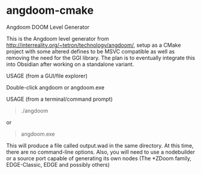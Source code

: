 # angdoom-cmake
Angdoom DOOM Level Generator

This is the Angdoom level generator from http://interreality.org/~tetron/technology/angdoom/, setup as a CMake project with some altered defines
to be MSVC compatible as well as removing the need for the GGI library. The plan is to eventually integrate this into Obsidian after working on
a standalone variant.

USAGE (from a GUI/file explorer)

Double-click angdoom or angdoom.exe

USAGE (from a terminal/command prompt)

> ./angdoom

or

> angdoom.exe

This will produce a file called output.wad in the same directory. At this time, there are no command-line options. Also, you will need to use a nodebuilder or 
a source port capable of generating its own nodes (The *ZDoom family, EDGE-Classic, EDGE and possibly others)

